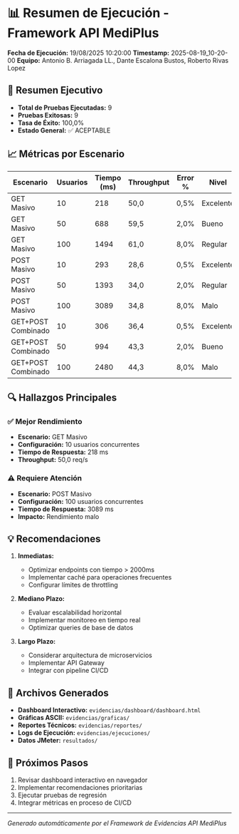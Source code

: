 # 📊 Resumen de Ejecución - Framework API MediPlus

**Fecha de Ejecución:** 19/08/2025 10:20:00
**Timestamp:** 2025-08-19_10-20-00
**Equipo:** Antonio B. Arriagada LL., Dante Escalona Bustos, Roberto Rivas Lopez

## 🎯 Resumen Ejecutivo

- **Total de Pruebas Ejecutadas:** 9
- **Pruebas Exitosas:** 9
- **Tasa de Éxito:** 100,0%
- **Estado General:** ✅ ACEPTABLE

## 📈 Métricas por Escenario

| Escenario | Usuarios | Tiempo (ms) | Throughput | Error % | Nivel |
|-----------|----------|-------------|------------|---------|-------|
| GET Masivo | 10 | 218 | 50,0 | 0,5% | Excelente |
| GET Masivo | 50 | 688 | 59,5 | 2,0% | Bueno |
| GET Masivo | 100 | 1494 | 61,0 | 8,0% | Regular |
| POST Masivo | 10 | 293 | 28,6 | 0,5% | Excelente |
| POST Masivo | 50 | 1393 | 34,0 | 2,0% | Regular |
| POST Masivo | 100 | 3089 | 34,8 | 8,0% | Malo |
| GET+POST Combinado | 10 | 306 | 36,4 | 0,5% | Excelente |
| GET+POST Combinado | 50 | 994 | 43,3 | 2,0% | Bueno |
| GET+POST Combinado | 100 | 2480 | 44,3 | 8,0% | Malo |

## 🔍 Hallazgos Principales

### ✅ Mejor Rendimiento
- **Escenario:** GET Masivo
- **Configuración:** 10 usuarios concurrentes
- **Tiempo de Respuesta:** 218 ms
- **Throughput:** 50,0 req/s

### ⚠️ Requiere Atención
- **Escenario:** POST Masivo
- **Configuración:** 100 usuarios concurrentes
- **Tiempo de Respuesta:** 3089 ms
- **Impacto:** Rendimiento malo

## 💡 Recomendaciones

1. **Inmediatas:**
   - Optimizar endpoints con tiempo > 2000ms
   - Implementar caché para operaciones frecuentes
   - Configurar límites de throttling

2. **Mediano Plazo:**
   - Evaluar escalabilidad horizontal
   - Implementar monitoreo en tiempo real
   - Optimizar queries de base de datos

3. **Largo Plazo:**
   - Considerar arquitectura de microservicios
   - Implementar API Gateway
   - Integrar con pipeline CI/CD

## 📁 Archivos Generados

- **Dashboard Interactivo:** `evidencias/dashboard/dashboard.html`
- **Gráficas ASCII:** `evidencias/graficas/`
- **Reportes Técnicos:** `evidencias/reportes/`
- **Logs de Ejecución:** `evidencias/ejecuciones/`
- **Datos JMeter:** `resultados/`

## 🎯 Próximos Pasos

1. Revisar dashboard interactivo en navegador
2. Implementar recomendaciones prioritarias
3. Ejecutar pruebas de regresión
4. Integrar métricas en proceso de CI/CD

---
*Generado automáticamente por el Framework de Evidencias API MediPlus*
